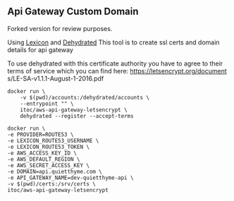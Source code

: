 ## Api Gateway Custom Domain

Forked version for review purposes.

Using [Lexicon](https://github.com/itoc/lexicon) and [Dehydrated](https://github.com/itoc/dehydrated) This tool is to create ssl certs and domain details for api gateway

To use dehydrated with this certificate authority you have to agree to their terms of service which you can find here: https://letsencrypt.org/document
s/LE-SA-v1.1.1-August-1-2016.pdf

	docker run \
		-v $(pwd)/accounts:/dehydrated/accounts \
		--entrypoint "" \
		itoc/aws-api-gateway-letsencrypt \
		dehydrated --register --accept-terms

	docker run \
	-e PROVIDER=ROUTE53 \
	-e LEXICON_ROUTE53_USERNAME \
	-e LEXICON_ROUTE53_TOKEN \
	-e AWS_ACCESS_KEY_ID \
	-e AWS_DEFAULT_REGION \
	-e AWS_SECRET_ACCESS_KEY \
	-e DOMAIN=api.quietthyme.com \
	-e API_GATEWAY_NAME=dev-quietthyme-api \
	-v $(pwd)/certs:/srv/certs \
	itoc/aws-api-gateway-letsencrypt
